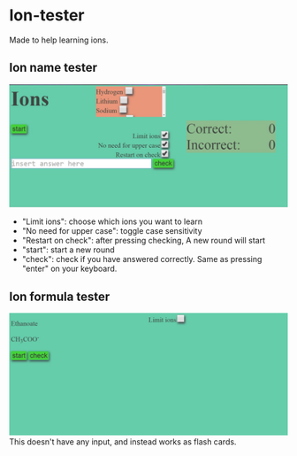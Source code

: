 # Ion-tester #
Made to help learning ions.
## Ion name tester ##
![Name test screenshot](screenshots/ion_name_test_screen_shot.JPG)
* "Limit ions": choose which ions you want to learn
* "No need for upper case": toggle case sensitivity
* "Restart on check": after pressing checking, A new round will start
* "start": start a new round
* "check": check if you have answered correctly. Same as pressing "enter" on your keyboard.
## Ion formula tester ##
![Tester screenshot](screenshots/ion_tester_screen_shot.JPG)
This doesn't have any input, and instead works as flash cards.